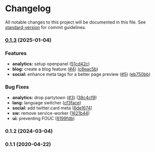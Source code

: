 # Changelog

All notable changes to this project will be documented in this file. See [standard-version](https://github.com/conventional-changelog/standard-version) for commit guidelines.

### [0.1.3](https://github.com/kepennar/Agado.dev/compare/v0.1.2...v0.1.3) (2025-01-04)


### Features

* **analytics:** setup openpanel ([51cd42c](https://github.com/kepennar/Agado.dev/commit/51cd42cc8570dee5a0b6f50305afc0a63509c86d))
* **blog:** create a blog feature ([#4](https://github.com/kepennar/Agado.dev/issues/4)) ([c8eac5b](https://github.com/kepennar/Agado.dev/commit/c8eac5b10ed56ddf7b235798f4eff0b098fcf259))
* **social:** enhance meta tags for a better page preview ([#5](https://github.com/kepennar/Agado.dev/issues/5)) ([eb750bb](https://github.com/kepennar/Agado.dev/commit/eb750bbde4b105dd5921e138ba035d9842f5522a))


### Bug Fixes

* **analytics:** drop partytown ([#3](https://github.com/kepennar/Agado.dev/issues/3)) ([38c4cf9](https://github.com/kepennar/Agado.dev/commit/38c4cf99003a84641c8cdc7f76e7cd5f5b7db63c))
* **lang:** language switcher ([cf3face](https://github.com/kepennar/Agado.dev/commit/cf3face444449b15b409491db39424643d45d3a0))
* **social:** add twitter:card meta ([6de1674](https://github.com/kepennar/Agado.dev/commit/6de16744089526202ffe574c200e187ce3c9608e))
* **sw:** remove service-worker ([1621b44](https://github.com/kepennar/Agado.dev/commit/1621b44fc329b87e79f4b85735e0e0a033c5f0f4))
* **ui:** preventing FOUC ([6199fdb](https://github.com/kepennar/Agado.dev/commit/6199fdb68b9232d68bd6c6936cbc7e856c5bd614))

### 0.1.2 (2024-03-04)

### 0.1.1 (2020-04-22)
